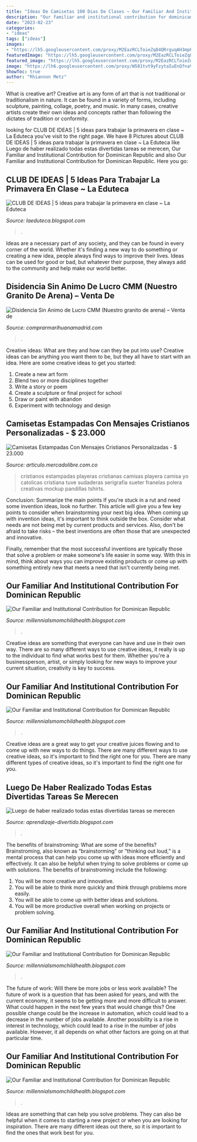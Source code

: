```yaml
---
title: "Ideas De Camisetas 100 Dias De Clases ~ Our Familiar And Institutional Contribution For Dominican Republic"
description: "Our familiar and institutional contribution for dominican republic"
date: "2023-02-23"
categories:
- "ideas"
tags: ["ideas"]
images:
- "https://lh5.googleusercontent.com/proxy/M2EazRCLToieZq84QRrguqAH3mpPaTNV5eX-hT-PujbLw26SHU_yGVFRXksMCwLphcwdiNMXeUw7o8fBsPPegtLMd7g=w1200-h630-n-k-no-nu"
featuredImage: "https://lh5.googleusercontent.com/proxy/M2EazRCLToieZq84QRrguqAH3mpPaTNV5eX-hT-PujbLw26SHU_yGVFRXksMCwLphcwdiNMXeUw7o8fBsPPegtLMd7g=w1200-h630-n-k-no-nu"
featured_image: "https://lh5.googleusercontent.com/proxy/M2EazRCLToieZq84QRrguqAH3mpPaTNV5eX-hT-PujbLw26SHU_yGVFRXksMCwLphcwdiNMXeUw7o8fBsPPegtLMd7g=w1200-h630-n-k-no-nu"
image: "https://lh6.googleusercontent.com/proxy/W581tvt9yFzytaIuEnQfnaV2KHQFU0VyF1_6NDjbwZ5kQHWpw5Rd_i1-2-hvovtTFeQ3EtXLLRLaqIKYgnAd9lJfO9s=w1200-h630-n-k-no-nu"
ShowToc: true
author: "Rhiannon Metz"
---
```



What is creative art?
Creative art is any form of art that is not traditional or traditionalism in nature. It can be found in a variety of forms, including sculpture, painting, collage, poetry, and music. In many cases, creative artists create their own ideas and concepts rather than following the dictates of tradition or conformity.

	

		
looking for CLUB DE IDEAS | 5 ideas para trabajar la primavera en clase ~ La Eduteca you've visit to the right page. We have 8 Pictures about CLUB DE IDEAS | 5 ideas para trabajar la primavera en clase ~ La Eduteca like Luego de haber realizado todas estas divertidas tareas se merecen, Our Familiar and Institutional Contribution for Dominican Republic and also Our Familiar and Institutional Contribution for Dominican Republic. Here you go:
		
    
## CLUB DE IDEAS | 5 Ideas Para Trabajar La Primavera En Clase ~ La Eduteca

<img loading=lazy src="https://1.bp.blogspot.com/-6SQW4Nuz9V8/WpwuRgZAENI/AAAAAAAA1mU/hysI1f3DPwQ10vAJ0YCIf5ZjA9V00gitgCK4BGAYYCw/s1600/f04c0bf1d55f27b3816d1bfe9ecc1b44.jpg" onerror="this.onerror=null;this.src='https://tse1.mm.bing.net/th?id=OIP.ENOeGHGa7YFUzzD04y6DVwHaNK&amp;pid=15.1';" alt="CLUB DE IDEAS | 5 ideas para trabajar la primavera en clase ~ La Eduteca">

_Source: laeduteca.blogspot.com_

>. 

	

Ideas are a necessary part of any society, and they can be found in every corner of the world. Whether it's finding a new way to do something or creating a new idea, people always find ways to improve their lives. Ideas can be used for good or bad, but whatever their purpose, they always add to the community and help make our world better.

    
## Disidencia Sin Animo De Lucro CMM (Nuestro Granito De Arena) – Venta De

<img loading=lazy src="https://s1.eestatic.com/2020/11/20/actualidad/actualidad_537457955_165638401_1706x1487.jpg" onerror="this.onerror=null;this.src='https://tse3.mm.bing.net/th?id=OIP.C1i4NXkwEmQZt7yksft8iwHaGd&amp;pid=15.1';" alt="Disidencia Sin Animo de Lucro CMM (Nuestro granito de arena) – Venta de">

_Source: comprarmarihuanamadrid.com_

>. 

	

Creative ideas: What are they and how can they be put into use?
Creative ideas can be anything you want them to be, but they all have to start with an idea. Here are some creative ideas to get you started: 
1. Create a new art form 
2. Blend two or more disciplines together 
3. Write a story or poem 
4. Create a sculpture or final project for school 
5. Draw or paint with abandon 
6. Experiment with technology and design 

    
## Camisetas Estampadas Con Mensajes Cristianos Personalizadas - $ 23.000

<img loading=lazy src="https://http2.mlstatic.com/camisetas-estampadas-con-mensajes-cristianos-personalizadas-D_NQ_NP_790235-MCO27022082727_032018-F.jpg" onerror="this.onerror=null;this.src='https://tse2.mm.bing.net/th?id=OIP.cLQbndkXd9lBzryT70eLlAHaE5&amp;pid=15.1';" alt="Camisetas Estampadas Con Mensajes Cristianos Personalizadas - $ 23.000">

_Source: articulo.mercadolibre.com.co_

>cristianos estampadas playeras cristianas camisas playera camisa yo catolicas cristiana tuve sudaderas serigrafia sueter franelas polera creativas mockup pandillas tshirts. 

	

Conclusion: Summarize the main points
If you're stuck in a rut and need some invention ideas, look no further. This article will give you a few key points to consider when brainstorming your next big idea.
When coming up with invention ideas, it's important to think outside the box. Consider what needs are not being met by current products and services. Also, don't be afraid to take risks – the best inventions are often those that are unexpected and innovative.

Finally, remember that the most successful inventions are typically those that solve a problem or make someone's life easier in some way. With this in mind, think about ways you can improve existing products or come up with something entirely new that meets a need that isn't currently being met.

    
## Our Familiar And Institutional Contribution For Dominican Republic

<img loading=lazy src="https://lh6.googleusercontent.com/proxy/W581tvt9yFzytaIuEnQfnaV2KHQFU0VyF1_6NDjbwZ5kQHWpw5Rd_i1-2-hvovtTFeQ3EtXLLRLaqIKYgnAd9lJfO9s=w1200-h630-n-k-no-nu" onerror="this.onerror=null;this.src='https://tse3.mm.bing.net/th?id=OIP.BA0xg9vEszci29tI4wE57wHaFj&amp;pid=15.1';" alt="Our Familiar and Institutional Contribution for Dominican Republic">

_Source: millennialsmomchildhealth.blogspot.com_

>. 

	

Creative ideas are something that everyone can have and use in their own way. There are so many different ways to use creative ideas, it really is up to the individual to find what works best for them. Whether you're a businessperson, artist, or simply looking for new ways to improve your current situation, creativity is key to success.

    
## Our Familiar And Institutional Contribution For Dominican Republic

<img loading=lazy src="https://lh5.googleusercontent.com/proxy/1AGiOZPWcgNI41042T7lpES5VZy5DkpCebtkE2pRooAunK8LjmMUKNQw3D-E867uh4O-FsRoVYcDxXsweH2tgeyjsvM=w1200-h630-n-k-no-nu" onerror="this.onerror=null;this.src='https://tse4.mm.bing.net/th?id=OIP.gPw6FcoQ4Pl_hD_Y6xS7qgHaFj&amp;pid=15.1';" alt="Our Familiar and Institutional Contribution for Dominican Republic">

_Source: millennialsmomchildhealth.blogspot.com_

>. 

	

Creative ideas are a great way to get your creative juices flowing and to come up with new ways to do things. There are many different ways to use creative ideas, so it's important to find the right one for you. There are many different types of creative ideas, so it's important to find the right one for you.

    
## Luego De Haber Realizado Todas Estas Divertidas Tareas Se Merecen

<img loading=lazy src="https://1.bp.blogspot.com/-qondCZdr1UY/Vt_6f4s2b8I/AAAAAAAAQYE/CVmokA_Hdss/s1600/Snack%2B100.png" onerror="this.onerror=null;this.src='https://tse3.mm.bing.net/th?id=OIP.RAIcOdfmTlaHvetzN_AXBgAAAA&amp;pid=15.1';" alt="Luego de haber realizado todas estas divertidas tareas se merecen">

_Source: aprendizaje-divertido.blogspot.com_

>. 

	

The benefits of brainstroming: What are some of the benefits?
Brainstroming, also known as “brainstorming” or “thinking out loud,” is a mental process that can help you come up with ideas more efficiently and effectively. It can also be helpful when trying to solve problems or come up with solutions. The benefits of brainstroming include the following: 
1. You will be more creative and innovative.
2. You will be able to think more quickly and think through problems more easily.
3. You will be able to come up with better ideas and solutions.
4. You will be more productive overall when working on projects or problem solving.

    
## Our Familiar And Institutional Contribution For Dominican Republic

<img loading=lazy src="https://lh5.googleusercontent.com/proxy/M2EazRCLToieZq84QRrguqAH3mpPaTNV5eX-hT-PujbLw26SHU_yGVFRXksMCwLphcwdiNMXeUw7o8fBsPPegtLMd7g=w1200-h630-n-k-no-nu" onerror="this.onerror=null;this.src='https://tse4.mm.bing.net/th?id=OIP.dYHWMNlx9djXG0NBDVBhWQHaFj&amp;pid=15.1';" alt="Our Familiar and Institutional Contribution for Dominican Republic">

_Source: millennialsmomchildhealth.blogspot.com_

>. 

	

The future of work: Will there be more jobs or less work available?
The future of work is a question that has been asked for years, and with the current economy, it seems to be getting more and more difficult to answer. What could happen in the next few years that would change this? One possible change could be the increase in automation, which could lead to a decrease in the number of jobs available. Another possibility is a rise in interest in technology, which could lead to a rise in the number of jobs available. However, it all depends on what other factors are going on at that particular time.

    
## Our Familiar And Institutional Contribution For Dominican Republic

<img loading=lazy src="https://lh3.googleusercontent.com/proxy/9L5KqGUZQK4Yc9O0dwqf9BJ5nGsK18xRwpa8JBMuATQAVjWgiD_bWlnKTatUWwoNZ4iR4qtv6kaCFDRjU-RBexf9gBA=w1200-h630-n-k-no-nu" onerror="this.onerror=null;this.src='https://tse3.mm.bing.net/th?id=OIP.ghOOjPuS_DWsKR3FYCKz7wHaFj&amp;pid=15.1';" alt="Our Familiar and Institutional Contribution for Dominican Republic">

_Source: millennialsmomchildhealth.blogspot.com_

>. 

	

Ideas are something that can help you solve problems. They can also be helpful when it comes to starting a new project or when you are looking for inspiration. There are many different ideas out there, so it is important to find the ones that work best for you.

